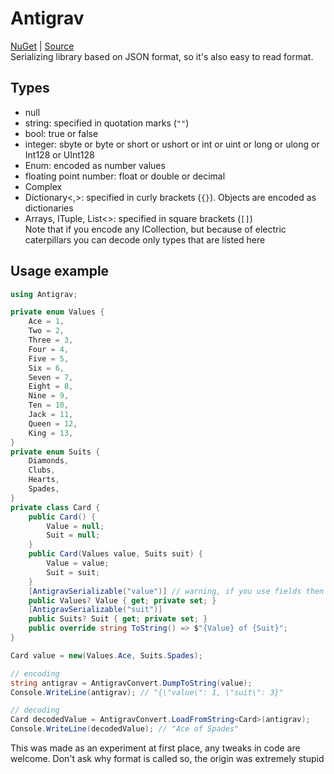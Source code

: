 # Antigrav
[NuGet](https://www.nuget.org/packages/Antigrav) | [Source](https://github.com/antigrav-technologies/antigrav-cs)\
Serializing library based on JSON format, so it's also easy to read format.
## Types
- null
- string: specified in quotation marks (`""`)
- bool: true or false
- integer: sbyte or byte or short or ushort or int or uint or long or ulong or Int128 or UInt128
- Enum: encoded as number values
- floating point number: float or double or decimal
- Complex
- Dictionary<,>: specified in curly brackets (`{}`). Objects are encoded as dictionaries
- Arrays, ITuple, List<>: specified in square brackets (`[]`)\
Note that if you encode any ICollection, but because of electric caterpillars you can decode only types that are listed here
## Usage example

```c#
using Antigrav;

private enum Values {
    Ace = 1,
    Two = 2,
    Three = 3,
    Four = 4,
    Five = 5,
    Six = 6,
    Seven = 7,
    Eight = 8,
    Nine = 9,
    Ten = 10,
    Jack = 11,
    Queen = 12,
    King = 13,
}
private enum Suits {
    Diamonds,
    Clubs,
    Hearts,
    Spades,
}
private class Card {
    public Card() {
        Value = null;
        Suit = null;
    }
    public Card(Values value, Suits suit) {
        Value = value;
        Suit = suit;
    }
    [AntigravSerializable("value")] // warning, if you use fields then implement a set method.
    public Values? Value { get; private set; }
    [AntigravSerializable("suit")]
    public Suits? Suit { get; private set; }
    public override string ToString() => $"{Value} of {Suit}";
}

Card value = new(Values.Ace, Suits.Spades);

// encoding
string antigrav = AntigravConvert.DumpToString(value);
Console.WriteLine(antigrav); // "{\"value\": 1, \"suit\": 3}"

// decoding
Card decodedValue = AntigravConvert.LoadFromString<Card>(antigrav);
Console.WriteLine(decodedValue); // "Ace of Spades"
```
This was made as an experiment at first place, any tweaks in code are welcome. Don't ask why format is called so, the origin was extremely stupid
